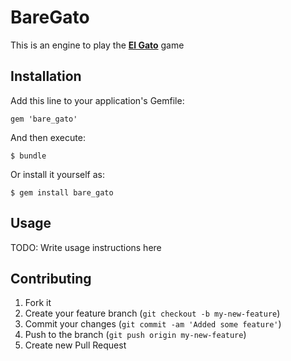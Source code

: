 # BareGato

This is an engine to play the [**El Gato**](http://en.wikipedia.org/wiki/Tic-tac-toe) game

## Installation

Add this line to your application's Gemfile:

    gem 'bare_gato'

And then execute:

    $ bundle

Or install it yourself as:

    $ gem install bare_gato

## Usage

TODO: Write usage instructions here

## Contributing

1. Fork it
2. Create your feature branch (`git checkout -b my-new-feature`)
3. Commit your changes (`git commit -am 'Added some feature'`)
4. Push to the branch (`git push origin my-new-feature`)
5. Create new Pull Request

